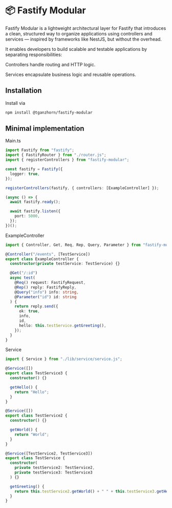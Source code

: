 # 📦 Fastify Modular

Fastify Modular is a lightweight architectural layer for Fastify that introduces a clean, structured way to organize applications using controllers and services — inspired by frameworks like NestJS, but without the overhead.

It enables developers to build scalable and testable applications by separating responsibilities:

Controllers handle routing and HTTP logic.

Services encapsulate business logic and reusable operations.

## Installation

Install via

```bash
npm install @tganzhorn/fastify-modular
```

## Minimal implementation

Main.ts

```ts
import Fastify from "fastify";
import { FastifyRouter } from "./router.js";
import { registerControllers } from "fastify-modular";

const fastify = Fastify({
  logger: true,
});

registerControllers(fastify, { controllers: [ExampleController] });

(async () => {
  await fastify.ready();

  await fastify.listen({
    port: 5000,
  });
})();
```

ExampleController

```ts
import { Controller, Get, Req, Rep, Query, Parameter } from "fastify-modular";

@Controller("/events", [TestService])
export class ExampleController {
  constructor(private testService: TestService) {}

  @Get("/:id")
  async test(
    @Req() request: FastifyRequest,
    @Rep() reply: FastifyReply,
    @Query("info") info: string,
    @Parameter("id") id: string
  ) {
    return reply.send({
      ok: true,
      info,
      id,
      hello: this.testService.getGreeting(),
    });
  }
}
```

Service

```ts
import { Service } from "./lib/service/service.js";

@Service([])
export class TestService3 {
  constructor() {}

  getHello() {
    return "Hello";
  }
}

@Service([])
export class TestService2 {
  constructor() {}

  getWorld() {
    return "World";
  }
}

@Service([TestService2, TestService3])
export class TestService {
  constructor(
    private testService2: TestService2,
    private testService3: TestService3
  ) {}

  getGreeting() {
    return this.testService2.getWorld() + " " + this.testService3.getHello();
  }
}
```
